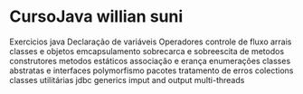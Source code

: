 # CursoJava  willian suni
Exercicios java
  Declaração de variáveis
  Operadores
  controle de fluxo
  arrais
  classes e objetos
  emcapsulamento
  sobrecarca e  sobreescita de metodos
  construtores
  metodos estáticos 
  associação e erança
  enumerações
  classes abstratas e interfaces
  polymorfismo
  pacotes
  tratamento de erros
  colections
  classes utilitárias
  jdbc
  generics
  imput and output
  multi-threads
  
